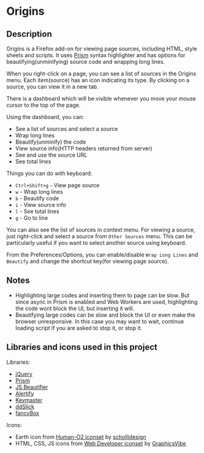 Origins
=======

Description
-----------

Origins is a Firefox add-on for viewing page sources, including HTML, style sheets and scripts. It uses [Prism](http://prismjs.com/) syntax highlighter and has options for beautifying(unminifying) source code and wrapping long lines.

When you right-click on a page, you can see a list of sources in the Origins menu. Each item(source) has an icon indicating its type. By clicking on a source, you can view it in a new tab.

There is a dashboard which will be visible whenever you move your mouse cursor to the top of the page.

Using the dashboard, you can:

* See a list of sources and select a source
* Wrap long lines
* Beautify(unminify) the code
* View source info(HTTP headers returned from server)
* See and use the source URL
* See total lines

Things you can do with keyboard:

* `Ctrl+Shift+g` - View page source
* `w` - Wrap long lines
* `b` - Beautify code
* `i` - View source info
* `l` - See total lines
* `g` - Go to line

You can also see the list of sources in context menu. For viewing a source, just right-click and select a source from `Other Sources` menu. This can be particularly useful if you want to select another source using keyboard.

From the Preferences/Options, you can enable/disable `Wrap Long Lines` and `Beautify` and change the shortcut key(for viewing page source).

Notes
-----

* Highlighting large codes and inserting them to page can be slow. But since async in Prism is enabled and Web Workers are used, highlighting the code wont block the UI, but inserting it will.
* Beautifying large codes can be slow and block the UI or even make the browser unresponsive. In this case you may want to wait, continue loading script if you are asked to stop it, or stop it.

Libraries and icons used in this project
----------------------------------------

Libraries:

* [jQuery](http://jquery.com/)
* [Prism](http://prismjs.com/)
* [JS Beautifier](https://github.com/einars/js-beautify)
* [Alertify](https://github.com/fabien-d/alertify.js)
* [Keymaster](https://github.com/madrobby/keymaster)
* [ddSlick](http://designwithpc.com/Plugins/ddSlick)
* [fancyBox](https://github.com/fancyapps/fancyBox)

Icons:

* Earth icon from [Human-O2 iconset](https://schollidesign.deviantart.com/art/Human-O2-Iconset-105344123) by [schollidesign](https://schollidesign.deviantart.com/)
* HTML, CSS, JS icons from [Web Developer iconset](http://www.iconarchive.com/show/developer-icons-by-graphics-vibe.html) by [GraphicsVibe](http://www.iconarchive.com/artist/graphics-vibe.html)